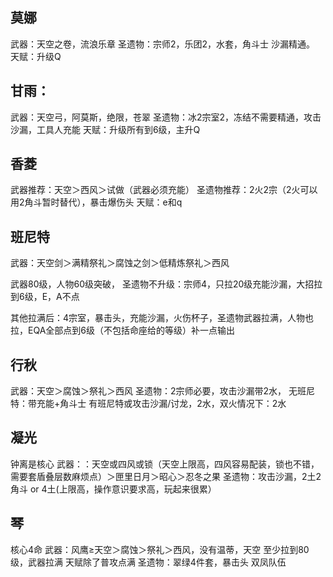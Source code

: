 ## 莫娜
武器：天空之卷，流浪乐章
圣遗物：宗师2，乐团2，水套，角斗士
沙漏精通。
天赋：升级Q

## 甘雨：
武器：天空弓，阿莫斯，绝限，苍翠
圣遗物：冰2宗室2，冻结不需要精通，攻击沙漏，工具人充能
天赋：升级所有到6级，主升Q

## 香菱
武器推荐：天空＞西风＞试做（武器必须充能）
圣遗物推荐：2火2宗（2火可以用2角斗暂时替代），暴击爆伤头
天赋：e和q

## 班尼特
武器：天空剑＞满精祭礼＞腐蚀之剑＞低精炼祭礼＞西风

武器80级，人物60级突破，
圣遗物不升级：宗师4，只拉20级充能沙漏，大招拉到6级，E，A不点

其他拉满后：4宗室，暴击头，充能沙漏，火伤杯子，圣遗物武器拉满，人物也拉，EQA全部点到6级（不包括命座给的等级）补一点输出

## 行秋
武器：天空＞腐蚀＞祭礼＞西风
圣遗物：2宗师必要，攻击沙漏带2水，
无班尼特：带充能+角斗士
有班尼特或攻击沙漏/讨龙，2水，双火情况下：2水

## 凝光
钟离是核心
武器：：天空或四风或锁（天空上限高，四风容易配装，锁也不错，需要套盾叠层数麻烦点）＞匣里日月＞昭心＞忍冬之果
圣遗物：攻击沙漏，2土2角斗 or 4土(上限高，操作意识要求高，玩起来很累）

## 琴
核心4命
武器：风鹰≥天空＞腐蚀＞祭礼＞西风，没有温蒂，天空
至少拉到80级，武器拉满
天赋除了普攻点满
圣遗物：翠绿4件套，暴击头
双凤队伍